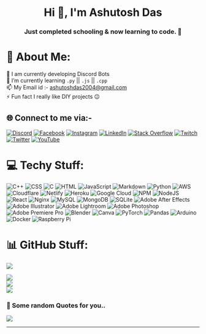 <h1 align="center">Hi 👋, I'm Ashutosh Das</h1>
<h3 align="center">Just completed schooling & now learning to code. 💫</h3>

# 💫 About Me:

🤖 I am currently developing Discord Bots<br>🔎 I’m currently learning `.py` || `.js` || `.cpp` <br>📫 My Email id :- ashutoshdas2004@gmail.com<br>⚡ Fun fact I really like DIY projects 😉<br>

## 🌐 Connect to me via:-

[![Discord](https://img.shields.io/badge/Discord-%237289DA.svg?logo=discord&logoColor=white)](htttps://discord.gg/umCZ35wmYN) [![Facebook](https://img.shields.io/badge/Facebook-%231877F2.svg?logo=Facebook&logoColor=white)](https://facebook.com/d4rkpoison) [![Instagram](https://img.shields.io/badge/Instagram-%23E4405F.svg?logo=Instagram&logoColor=white)](https://instagram.com/iam_d4rkpoison) [![LinkedIn](https://img.shields.io/badge/LinkedIn-%230077B5.svg?logo=linkedin&logoColor=white)](https://linkedin.com/in/d4rkpoison) [![Stack Overflow](https://img.shields.io/badge/-Stackoverflow-FE7A16?logo=stack-overflow&logoColor=white)](https://stackoverflow.com/users/20092191) [![Twitch](https://img.shields.io/badge/Twitch-%239146FF.svg?logo=Twitch&logoColor=white)](https://twitch.tv/d4rkpoison_04) [![Twitter](https://img.shields.io/badge/Twitter-%231DA1F2.svg?logo=Twitter&logoColor=white)](https://twitter.com/iam_d4rkpoison) [![YouTube](https://img.shields.io/badge/YouTube-%23FF0000.svg?logo=YouTube&logoColor=white)](https://youtube.com/c/UCQzwkwcMPQN4KjI_nsib4rQ)

# 💻 Techy Stuff:

![C++](https://img.shields.io/badge/c++-%2300599C.svg?style=flat&logo=c%2B%2B&logoColor=white) ![CSS](https://img.shields.io/badge/css3-%231572B6.svg?style=flat&logo=css3&logoColor=white) ![C](https://img.shields.io/badge/c-%2300599C.svg?style=flat&logo=c&logoColor=white) ![HTML](https://img.shields.io/badge/html5-%23E34F26.svg?style=flat&logo=html5&logoColor=white) ![JavaScript](https://img.shields.io/badge/javascript-%23323330.svg?style=flat&logo=javascript&logoColor=%23F7DF1E) ![Markdown](https://img.shields.io/badge/markdown-%23000000.svg?style=flat&logo=markdown&logoColor=white) ![Python](https://img.shields.io/badge/python-3670A0?style=flat&logo=python&logoColor=ffdd54) ![AWS](https://img.shields.io/badge/AWS-%23FF9900.svg?style=flat&logo=amazon-aws&logoColor=white) ![Cloudflare](https://img.shields.io/badge/Cloudflare-F38020?style=flat&logo=Cloudflare&logoColor=white) ![Netlify](https://img.shields.io/badge/netlify-%23000000.svg?style=flat&logo=netlify&logoColor=#00C7B7) ![Heroku](https://img.shields.io/badge/heroku-%23430098.svg?style=flat&logo=heroku&logoColor=white) ![Google Cloud](https://img.shields.io/badge/Google%20Cloud-%234285F4.svg?style=flat&logo=google-cloud&logoColor=white) ![NPM](https://img.shields.io/badge/NPM-%23000000.svg?style=flat&logo=npm&logoColor=white) ![NodeJS](https://img.shields.io/badge/node.js-6DA55F?style=flat&logo=node.js&logoColor=white) ![React](https://img.shields.io/badge/react-%2320232a.svg?style=flat&logo=react&logoColor=%2361DAFB) ![Nginx](https://img.shields.io/badge/nginx-%23009639.svg?style=flat&logo=nginx&logoColor=white) ![MySQL](https://img.shields.io/badge/mysql-%2300f.svg?style=flat&logo=mysql&logoColor=white) ![MongoDB](https://img.shields.io/badge/MongoDB-%234ea94b.svg?style=flat&logo=mongodb&logoColor=white) ![SQLite](https://img.shields.io/badge/sqlite-%2307405e.svg?style=flat&logo=sqlite&logoColor=white) ![Adobe After Effects](https://img.shields.io/badge/Adobe%20After%20Effects-9999FF.svg?style=flat&logo=Adobe%20After%20Effects&logoColor=white) ![Adobe Illustrator](https://img.shields.io/badge/adobeillustrator-%23FF9A00.svg?style=flat&logo=adobeillustrator&logoColor=white) ![Adobe Lightroom](https://img.shields.io/badge/Adobe%20Lightroom-31A8FF.svg?style=flat&logo=Adobe%20Lightroom&logoColor=white) ![Adobe Photoshop](https://img.shields.io/badge/adobephotoshop-%2331A8FF.svg?style=flat&logo=adobephotoshop&logoColor=white) ![Adobe Premiere Pro](https://img.shields.io/badge/Adobe%20Premiere%20Pro-9999FF.svg?style=flat&logo=Adobe%20Premiere%20Pro&logoColor=white) ![Blender](https://img.shields.io/badge/blender-%23F5792A.svg?style=flat&logo=blender&logoColor=white) ![Canva](https://img.shields.io/badge/Canva-%2300C4CC.svg?style=flat&logo=Canva&logoColor=white) ![PyTorch](https://img.shields.io/badge/PyTorch-%23EE4C2C.svg?style=flat&logo=PyTorch&logoColor=white) ![Pandas](https://img.shields.io/badge/pandas-%23150458.svg?style=flat&logo=pandas&logoColor=white) ![Arduino](https://img.shields.io/badge/-Arduino-00979D?style=flat&logo=Arduino&logoColor=white) ![Docker](https://img.shields.io/badge/docker-%230db7ed.svg?style=flat&logo=docker&logoColor=white) ![Raspberry Pi](https://img.shields.io/badge/-RaspberryPi-C51A4A?style=flat&logo=Raspberry-Pi)

# 📊 GitHub Stuff:
![](https://visitcount.itsvg.in/api?id=iamd4rk&icon=0&color=9)

![](https://github-readme-stats.vercel.app/api?username=iamd4rk&theme=tokyonight&hide_border=false&include_all_commits=true&count_private=true)<br/>
![](https://github-readme-streak-stats.herokuapp.com/?user=iamd4rk&theme=tokyonight&hide_border=false)<br/>
![](https://github-readme-stats.vercel.app/api/top-langs/?username=iamd4rk&theme=tokyonight&hide_border=false&include_all_commits=true&count_private=true&layout=compact)

### 📝 Some random Quotes for you..

![](https://quotes-github-readme.vercel.app/api?type=vetical&theme=radical)

---



